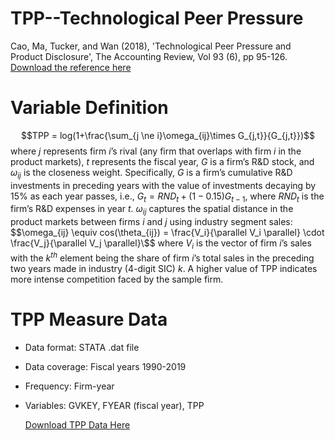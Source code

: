 # TPP--Technological Peer Pressure
Cao, Ma, Tucker, and Wan (2018), 'Technological Peer Pressure and Product Disclosure', The Accounting Review, Vol 93 (6), pp 95-126.
<a href='https://doi.org/10.2308/accr-52056'>Download the reference here</a>
# Variable Definition
$$TPP = log(1+\frac{\sum_{j \ne i}\omega_{ij}\times G_{j,t}}{G_{j,t}})$$ where $j$ represents firm $i$’s rival (any firm that overlaps 
with firm $i$ in the product markets), $t$ represents the fiscal year, $G$ is a firm’s R\&D
stock, and $\omega_{ij}$ is the closeness weight. Specifically, $G$ is a firm’s cumulative R\&D
investments in preceding years with the value of investments decaying by 15\% as each
year passes, i.e., $G_t = RND_t + (1-0.15)G_{t-1}$, where $RND_t$ is the firm’s R\&D expenses
in year $t$. $\omega_{ij}$ captures the spatial distance in the product markets between firms $i$ and
$j$ using industry segment sales: $$\omega_{ij} \equiv cos(\theta_{ij}) = \frac{V_i}{\parallel V_i \parallel} \cdot \frac{V_j}{\parallel V_j \parallel}\$$
where $V_{i}$ is the vector of firm $i$’s sales with the $k^{th}$
element being the share of firm  $i$’s total sales in the preceding two years made in
industry (4-digit SIC) $k$. A higher value of TPP indicates more intense competition
faced by the sample firm. 
# TPP Measure Data
- Data format: STATA .dat file
- Data coverage: Fiscal years 1990-2019
- Frequency: Firm-year
- Variables: GVKEY, FYEAR (fiscal year), TPP

  <a href='tpp.dat'>Download TPP Data Here</a>
